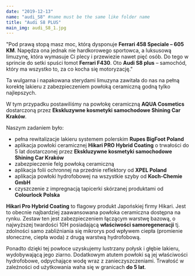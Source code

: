 ```yaml
---
date: "2019-12-13"
name: "audi_S8" #name must be the same like folder name
title: "Audi S8 PLUS"
main_img: audi_S8_1.jpg
---
```


<p>"Pod prawą stopą masz moc, którą dysponuje <strong>Ferrari 458 Speciale – 605 KM</strong>. Napędza ona jednak nie hardkorowego sportowca, a luksusową limuzynę, która wymasuje Ci plecy i przewiezie nawet pięć osób. Do tego w sprincie do setki spuści łomot <strong>Ferrari F430</strong>. Oto <strong>Audi S8 plus</strong> – samochód, który ma wszystko to, za co kocha się motoryzację."</p>
<p>Ta wulgarna i napakowana sterydami limuzyna zawitała do nas na pełną korektę lakieru z zabezpieczeniem powłoką ceramiczną godną tylko najlepszych.</p>
<p>W tym przypadku postawiliśmy na powłokę ceramiczną <strong>AQUA Cosmetics</strong> dostarczoną przez <strong>Ekskluzywne kosmetyki samochodowe Shining Car Kraków</strong>.</p>
<p>Naszym zadaniem było:</p>
<ul>
    <li>pełna rewitalizacje lakieru systemem polerskim <strong>Rupes BigFoot Poland</strong></li>
    <li>aplikacja powłoki ceramicznej <strong>Hikari PRO Hybrid Coating</strong> o trwałości do 5 lat dostarczonej przez <strong>Ekskluzywne kosmetyki samochodowe Shining Car Kraków</strong></li>
    <li>zabezpieczenie felg powłoką ceramiczną</li>
    <li>aplikacja folii ochronnej na przednie reflektory od <strong>XPEL Poland</strong></li>
    <li>aplikacja powłoki hydrofobowej na wszystkie szyby od <strong>Koch-Chemie GmbH</strong></li>
    <li>czyszczenie z impregnacją tapicerki skórzanej produktami od <strong>Colourlock Polska</strong></li>
</ul>
<p><strong>Hikari Pro Hybrid Coating</strong> to flagowy produkt Japońskiej firmy Hikari. Jest to obecnie najbardziej zaawansowana powłoka ceramiczna dostępna na rynku. Zestaw ten jest zabezpieczeniem łączącym warstwę bazową, o najwyższej twardości 10H posiadającą <strong>właściwości samoregeneracji</strong> tj. zdolności samo zabliźniania się mikrorys pod wpływem ciepła (promienie słoneczne, ciepła woda) z drugą warstwą hydrofobową.</p> 
<p>Ponadto dzięki tej powłoce uzyskujemy lustrzany połysk i głębie lakieru, wydobywającą jego ziarno. Dodatkowym atutem powłoki są jej właściwości hydrofobowe, odpychające wodę wraz z zanieczyszczeniami. Trwałość w zależności od użytkowania waha się w granicach <strong>do 5 lat</strong>.</p>